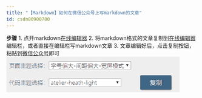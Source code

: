 ```yaml
---
title: "【Markdown】如何在微信公众号上写markdown的文章"
id: csdn80900700
---
```


**步骤**
1\. 点开markdown[在线编辑器](http://blog.didispace.com/tools/online-markdown/)
2\. 将markdown格式的文章复制到[在线编辑器](http://blog.didispace.com/tools/online-markdown/)编辑栏，或者直接在编辑栏写markdown文章
3\. 文章编辑好后，点击复制按钮，粘贴到[微信公众号](https://mp.weixin.qq.com/)即可
![](../img/7a800d304f28295d48c3739cbacb7d8d.png)